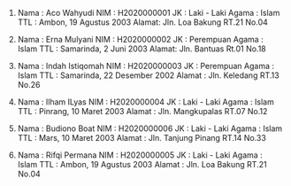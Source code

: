 1. Nama  : Aco Wahyudi
   NIM   : H2020000001
   JK    : Laki - Laki
   Agama : Islam
   TTL   : Ambon, 19 Agustus 2003
   Alamat: Jln. Loa Bakung RT.21 No.04

2. Nama  : Erna Mulyani
   NIM   : H2020000002
   JK    : Perempuan
   Agama : Islam
   TTL   : Samarinda, 2 Juni 2003
   Alamat: Jln. Bantuas Rt.01 No.18

3. Nama   : Indah Istiqomah
   NIM    : H2020000003
   JK     : Perempuan
   Agama  : Islam
   TTL    : Samarinda, 22 Desember 2002
   Alamat : Jln. Keledang RT.13 No.26
 
4. Nama   : Ilham ILyas
   NIM    : H2020000004
   JK     : Laki - Laki
   Agama  : Islam
   TTL    : Pinrang, 10 Maret 2003
   Alamat : Jln. Mangkupalas RT.07 No.12

   
5. Nama   : Budiono Boat
   NIM    : H2020000006
   JK     : Laki - Laki
   Agama  : Islam
   TTL    : Mars, 10 Maret 2003
   Alamat : Jln. Tanjung Pinang RT.14 No.33
 
6. Nama   : Rifqi Permana
   NIM    : H2020000005
   JK     : Laki - Laki
   Agama  : Islam
   TTL    : Ambon, 19 Agustus 2003
   Alamat : Jln. Loa Bakung RT.21 No.04
